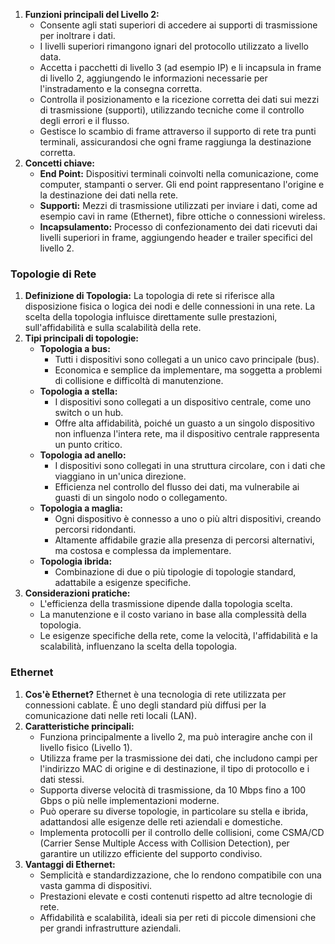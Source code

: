 1. **Funzioni principali del Livello 2:**
    - Consente agli stati superiori di accedere ai supporti di trasmissione per inoltrare i dati.
    - I livelli superiori rimangono ignari del protocollo utilizzato a livello data.
    - Accetta i pacchetti di livello 3 (ad esempio IP) e li incapsula in frame di livello 2, aggiungendo le informazioni necessarie per l'instradamento e la consegna corretta.
    - Controlla il posizionamento e la ricezione corretta dei dati sui mezzi di trasmissione (supporti), utilizzando tecniche come il controllo degli errori e il flusso.
    - Gestisce lo scambio di frame attraverso il supporto di rete tra punti terminali, assicurandosi che ogni frame raggiunga la destinazione corretta.
2. **Concetti chiave:**
    - **End Point:** Dispositivi terminali coinvolti nella comunicazione, come computer, stampanti o server. Gli end point rappresentano l'origine e la destinazione dei dati nella rete.
    - **Supporti:** Mezzi di trasmissione utilizzati per inviare i dati, come ad esempio cavi in rame (Ethernet), fibre ottiche o connessioni wireless.
    - **Incapsulamento:** Processo di confezionamento dei dati ricevuti dai livelli superiori in frame, aggiungendo header e trailer specifici del livello 2.
### Topologie di Rete
1. **Definizione di Topologia:** La topologia di rete si riferisce alla disposizione fisica o logica dei nodi e delle connessioni in una rete. La scelta della topologia influisce direttamente sulle prestazioni, sull'affidabilità e sulla scalabilità della rete.
2. **Tipi principali di topologie:**
    - **Topologia a bus:**
        - Tutti i dispositivi sono collegati a un unico cavo principale (bus).
        - Economica e semplice da implementare, ma soggetta a problemi di collisione e difficoltà di manutenzione.
    - **Topologia a stella:**
        - I dispositivi sono collegati a un dispositivo centrale, come uno switch o un hub.
        - Offre alta affidabilità, poiché un guasto a un singolo dispositivo non influenza l'intera rete, ma il dispositivo centrale rappresenta un punto critico.
    - **Topologia ad anello:**
        - I dispositivi sono collegati in una struttura circolare, con i dati che viaggiano in un'unica direzione.
        - Efficienza nel controllo del flusso dei dati, ma vulnerabile ai guasti di un singolo nodo o collegamento.
    - **Topologia a maglia:**
        - Ogni dispositivo è connesso a uno o più altri dispositivi, creando percorsi ridondanti.
        - Altamente affidabile grazie alla presenza di percorsi alternativi, ma costosa e complessa da implementare.
    - **Topologia ibrida:**
        - Combinazione di due o più tipologie di topologie standard, adattabile a esigenze specifiche.
3. **Considerazioni pratiche:**
    - L'efficienza della trasmissione dipende dalla topologia scelta.
    - La manutenzione e il costo variano in base alla complessità della topologia.
    - Le esigenze specifiche della rete, come la velocità, l'affidabilità e la scalabilità, influenzano la scelta della topologia.
### Ethernet
1. **Cos'è Ethernet?** Ethernet è una tecnologia di rete utilizzata per connessioni cablate. È uno degli standard più diffusi per la comunicazione dati nelle reti locali (LAN).
2. **Caratteristiche principali:**
    - Funziona principalmente a livello 2, ma può interagire anche con il livello fisico (Livello 1).
    - Utilizza frame per la trasmissione dei dati, che includono campi per l'indirizzo MAC di origine e di destinazione, il tipo di protocollo e i dati stessi.
    - Supporta diverse velocità di trasmissione, da 10 Mbps fino a 100 Gbps o più nelle implementazioni moderne.
    - Può operare su diverse topologie, in particolare su stella e ibrida, adattandosi alle esigenze delle reti aziendali e domestiche.
    - Implementa protocolli per il controllo delle collisioni, come CSMA/CD (Carrier Sense Multiple Access with Collision Detection), per garantire un utilizzo efficiente del supporto condiviso.
3. **Vantaggi di Ethernet:**
    - Semplicità e standardizzazione, che lo rendono compatibile con una vasta gamma di dispositivi.
    - Prestazioni elevate e costi contenuti rispetto ad altre tecnologie di rete.
    - Affidabilità e scalabilità, ideali sia per reti di piccole dimensioni che per grandi infrastrutture aziendali.